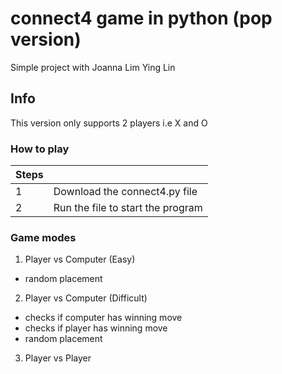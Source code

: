 # connect4 game in python (pop version)
Simple project with Joanna Lim Ying Lin

## Info
This version only supports 2 players i.e X and O

### How to play
|Steps||
|-|-|
|1| Download the connect4.py file|
|2| Run the file to start the program|

### Game modes
1) Player vs Computer (Easy)
  - random placement
2) Player vs Computer (Difficult)
  - checks if computer has winning move
  - checks if player has winning move
  - random placement
3) Player vs Player

